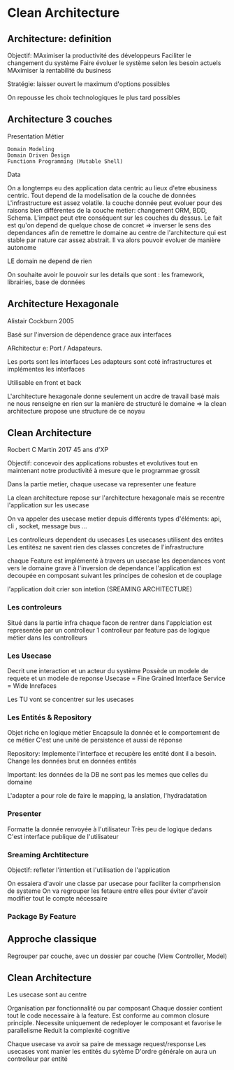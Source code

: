 

# Clean Architecture

## Architecture: definition

Objectif:
MAximiser la productivité des développeurs
Faciliter le changement du système
Faire évoluer le système selon les besoin actuels
MAximiser la rentabilité du business

Stratégie: laisser ouvert le maximum d'options possibles


On repousse les choix technologiques le plus tard possibles

## Architecture 3 couches

Presentation
Métier

    Domain Modeling
    Domain Driven Design
    Functionn Programming (Mutable Shell)
Data

On a longtemps eu des application data centric au lieux d'etre ebusiness centric.
Tout depend de la modelisation de la couche de données
L'infrastructure est assez volatile. la couche donnée peut evoluer pour des raisons bien différentes de la couche metier: changement ORM, BDD, Schema. L'impact peut etre conséquent sur les couches du dessus. Le fait est qu'on depend de quelque chose de concret => inverser le sens des dependances afin de remettre le domaine au centre de l'architecture qui est stable par nature car assez abstrait.
Il va alors pouvoir evoluer de manière autonome

LE domain ne depend de rien

 
On souhaite avoir le pouvoir sur les details que sont : les framework, librairies, base de données

## Architecture Hexagonale

Alistair Cockburn 2005

Basé sur l'inversion de dépendence grace aux interfaces

ARchitectur e: Port / Adapateurs.

Les ports sont les interfaces
Les adapteurs sont coté infrastructures et implémentes les interfaces

Utilisable en front et back

L'architecture hexagonale donne seulement un acdre de travail basé mais ne nous renseigne en rien sur la manière de structuré le domaine
=> la clean architecture propose une structure de ce noyau

## Clean Architecture

Rocbert C Martin 2017
45 ans d'XP

Objectif: concevoir des applications robustes et evolutives tout en maintenant notre productivité à mesure que le programmae grossit

Dans la partie metier, chaque usecase va representer une feature

La clean architecture repose sur l'architecture hexagonale mais se recentre l'application sur les usecase 


On va appeler des usecase metier depuis différents types d'éléments: api, cli , socket, message bus ... 

Les controlleurs dependent du usecases
Les usecases utilisent des entites
Les entitész ne savent rien des classes concretes de l'infrastructure

chaque Feature est implémenté à travers un usecase
les dependances vont vers le domaine grave à l'inversion de dependance
l'application est decoupée en composant suivant les principes de cohesion et de couplage

l'application doit crier son intetion (SREAMING ARCHITECTURE)


### Les controleurs

Situé dans la partie infra
chaque facon de rentrer dans l'applciation est representée par un controlleur
1 controlleur par feature
pas de logique métier dans les controlleurs

### Les Usecase

Decrit une interaction et un acteur du système
Possède un modele de requete et un modele de reponse
Usecase = Fine Grained Interface 
Service = Wide Inrefaces

Les TU vont se concentrer sur les usecases

### Les Entités & Repository

Objet riche en logique métier
Encapsule la donnée et le comportement de ce métier
C'est une unité de persistence et aussi de réponse 

Repository: Implemente l'interface et recupère les entité dont il a besoin.
            Change les données brut en données entités

Important: les données de la DB ne sont pas les memes que celles du domaine


L'adapter a pour role de faire le mapping, la anslation, l'hydradatation

### Presenter

Formatte la donnée renvoyée à l'utilisateur
Très peu de logique dedans
C'est interface publique de l'utilisateur

### Sreaming Archtitecture

Objectif: refleter l'intention et l'utilisation de l'application

On essaiera d'avoir une classe par usecase pour faciliter la comprhension de systeme
On va regrouper les fetaure entre elles pour éviter d'avoir modifier tout le compte nécessaire

### Package By Feature

## Approche classique
Regrouper par couche, avec un dossier par couche (View Controller, Model)

## Clean Architecture
Les usecase sont au centre

Organisation par fonctionnalité ou par composant
Chaque dossier contient tout le code necessaire à la feature. Est conforme au common closure principle.
Necessite uniquement de redeployer le composant et favorise le parallelisme
Reduit la complexité cognitive

Chaque usecase va avoir sa paire de message request/response
Les usecases vont manier les entités du sytème
D'ordre générale on aura un controlleur par entité





